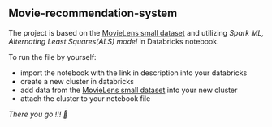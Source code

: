 ## Movie-recommendation-system

The project is based on the [MovieLens small dataset](https://grouplens.org/datasets/movielens/latest/) and utilizing *Spark ML, Alternating Least Squares(ALS) model* in Databricks notebook. 

To run the file by yourself:
- import the notebook with the link in description into your databricks
- create a new cluster in databricks 
- add data from the [MovieLens small dataset](https://grouplens.org/datasets/movielens/latest/) into your new cluster 
- attach the cluster to your notebook file

*There you go !!! :tada:*
